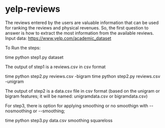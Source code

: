 # yelp-reviews
The reviews entered by the users are valuable information that can be used for ranking the reviews and physical revenues. So, the first question to answer is how to extract the most information from the available reviews.
Input data: https://www.yelp.com/academic_dataset

To Run the steps:

time python step1.py dataset  

The output of step1 is a reviews.csv in csv format

time python step2.py reviews.csv -bigram
time python step2.py reviews.csv -unigram

The output of step2 is a data.csv file in csv format (based on the unigram or bigram features; it will be named:
unigramdata.csv or bigramdata.csv)

For step3, there is option for applying smoothing or no smoothign with --nosmoothing or --smoothing;

time python step3.py data.csv smoothing squareloss 



